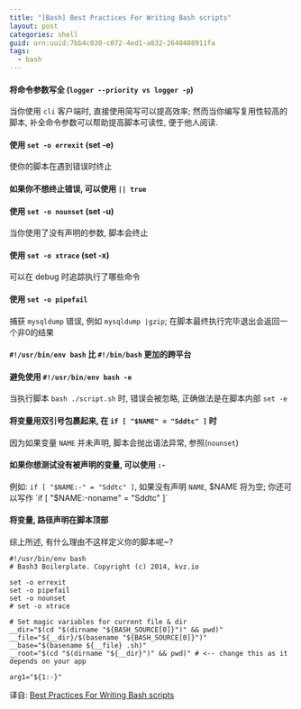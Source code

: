 ```yaml
---
title: "[Bash] Best Practices For Writing Bash scripts"
layout: post
categories: shell
guid: urn:uuid:7bb4c030-c072-4ed1-a832-2640408911fa
tags:
  - bash
---
```


#### 将命令参数写全 (`logger --priority vs logger -p`)
当你使用 `cli` 客户端时, 直接使用简写可以提高效率; 然而当你编写复用性较高的脚本, 补全命令参数可以帮助提高脚本可读性, 便于他人阅读.

#### 使用 `set -o errexit` (set -e)
使你的脚本在遇到错误时终止

#### 如果你不想终止错误, 可以使用 `|| true`

#### 使用 `set -o nounset` (set -u)
当你使用了没有声明的参数, 脚本会终止

#### 使用 `set -o xtrace` (set -x)
可以在 debug 时追踪执行了哪些命令

#### 使用 `set -o pipefail`
捕获 `mysqldump` 错误, 例如 `mysqldump |gzip`; 在脚本最终执行完毕退出会返回一个非0的结果

#### `#!/usr/bin/env bash` 比 `#!/bin/bash` 更加的跨平台

#### 避免使用 `#!/usr/bin/env bash -e`
当执行脚本 `bash ./script.sh` 时, 错误会被忽略, 正确做法是在脚本内部 `set -e`

#### 将变量用双引号包裹起来, 在 `if [ "$NAME" = "Sddtc" ]` 时
因为如果变量 `NAME` 并未声明, 脚本会抛出语法异常, 参照(`nounset`)

#### 如果你想测试没有被声明的变量, 可以使用 `:-`
例如: `if [ "$NAME:-" = "Sddtc" ]`, 如果没有声明 `NAME`, $NAME 将为空; 你还可以写作 `if [ "$NAME:-noname" = "Sddtc" ]`

#### 将变量, 路径声明在脚本顶部

综上所述, 有什么理由不这样定义你的脚本呢~?

~~~shell
#!/usr/bin/env bash
# Bash3 Boilerplate. Copyright (c) 2014, kvz.io

set -o errexit
set -o pipefail
set -o nounset
# set -o xtrace

# Set magic variables for current file & dir
__dir="$(cd "$(dirname "${BASH_SOURCE[0]}")" && pwd)"
__file="${__dir}/$(basename "${BASH_SOURCE[0]}")"
__base="$(basename ${__file} .sh)"
__root="$(cd "$(dirname "${__dir}")" && pwd)" # <-- change this as it depends on your app

arg1="${1:-}"
~~~

译自:
[Best Practices For Writing Bash scripts](https://kvz.io/blog/2013/11/21/bash-best-practices/)
